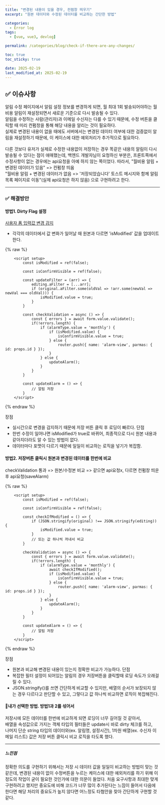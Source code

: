 ```yaml
---
title: "변경된 내용이 있을 경우, 컨펌창 띄우기"
excerpt: "원본 데이터와 수정된 데이터를 비교하는 간단한 방법"

categories:
  - Error log
tags:
  - [vue, vue3, devlog]

permalink: /categories/blog/check-if-there-are-any-changes/

toc: true
toc_sticky: true

date: 2025-02-19
last_modified_at: 2025-02-19
---
```


## ✅ 이슈사항

알림 수정 페이지에서 알림 설정 정보를 변경하게 되면, 월 최대 1회 발송되어야하는 월비용 알림이 재설정되면서 새로운 기준으로 다시 발송될 수 있다.<br/>
알림을 수정하는 사람(관리자)과 이메일 수신자는 다를 수 있기 때문에, 수정 버튼을 클릭할 때 미리 컨펌창을 통해 해당 내용을 알리는 것이 필요하다.<br/>
실제로 변경된 내용이 없을 때에도 서버에서는 변경된 데이터 여부에 대한 검증없이 알림을 재설정하기 때문에, 이 케이스에 대한 예외처리가 추가적으로 필요하다.<br/>
<br/>
다른 것보다 유저가 실제로 수정한 내용없이 저장하는 경우 똑같은 내용의 알림이 다시 발송될 수 있다는 점이 애매했는데,
백엔드 개발자님이 요청하신 부분은, 프론트쪽에서 수정사항이 없는 경우에는 api요청을 아예 하지 않는 쪽이었다.
따라서, "월비용 알림 + 변경된 데이터가 있음" => 컨펌창 띄움<br/>"월비용 알림 + 변경된 데이터가 없음 => '저장되었습니다' 토스트 메시지와 함께 알림 목록 페이지로 이동"(실제 api요청은  하지 않음) 으로 구현하려고 한다.

***

### ✅ 해결방안

#### 방법1. Dirty Flag 설정

<U>사용자 폼 입력값 변경 감지</U>
<br/>
- 각각의 데이터에서 값 변화가 일어날 때 원본과 다르면 'isModified' 값을 업데이트한다.

{% raw %}
```vue
    <script setup>
        const isModified = ref(false);

        const isConfirmVisible = ref(false);

        const updateFilter = (arr) => {
            editing.aFilter = [...arr];
            if (original.aFilter.some(oldVal => !arr.some(newVal => newVal === oldVal))) {
                isModified.value = true;
            }
        }

        const checkValidation = async () => {
            const { errors } = await form.value.validate();
            if(!errors.length) {
                if (alarmType.value = 'monthly') {
                    if (isModified.value) {
                        isConfirmVisible.value = true;
                    } else {
                        router.push({ name: 'alarm-view', parmas: { id: props.id } });
                    }
                } else {
                    updateAlarm();
                }
            }
        }

        const updateAlarm = () => {
            // 알림 저장
        }
    </script>
```
{% endraw %}

>
장점
- 실시간으로 변경을 감지하기 때문에 저장 버튼 클릭 후 로딩이 빠르다.
단점
- 한번 수정이 일어나면 isModified가 true로 바뀌어, 최종적으로 다시 원본 내용과 같아지더라도 알 수 있는 방법이 없다.
- 데이터마다 포맷이 다르기 때문에 일일이 비교하는 로직을 넣기가 복잡함.

#### 방법2. 저장버튼 클릭시 원본과 변경된 데이터를 한번에 비교

checkValidation 통과 => 원본/수정본 비교 => 같으면 api요청x, 다르면 컨펌창 띄운 후 api요청(saveAlarm)

{% raw %}
```vue
    <script setup>
        const isModified = ref(false);

        const isConfirmVisible = ref(false);

        const checkIfModified = () => {
            if (JSON.stringify(original) !== JSON.stringify(editing)) {
                isModified.value = true;
            }
            // 또는 값 하나씩 꺼내서 비교
        }

        checkValidation = async () => {
            const { errors } = await form.value.validate();
            if(!errors.length) {
                if (alarmType.value = 'monthly') {
                    await checkIfModified();
                    if (isModified.value) {
                        isConfirmVisible.value = true;
                    } else {
                        router.push({ name: 'alarm-view', parmas: { id: props.id } });
                    }
                } else {
                    updateAlarm();
                }
            }
        }

        const updateAlarm = () => {
            // 알림 저장
        }
    </script>
```
{% endraw %}

>
장점
- 원본과 비교해 변경된 내용이 있는지 정확한 비교가 가능하다.
단점
- 복잡한 필터 설정이 되어있는 알림의 경우 저장버튼을 클릭할때 로딩 속도가 오래걸릴 수 있다.
- JSON.stringify()를 쓰면 간단하게 비교할 수 있지만, 배열의 순서가 보장되지 않는 경우 다르다고 판단할 수 있고, 그렇다고 값 하나씩 비교하면 로직이 복잡해진다.

#### 🌟내가 선택한 방법. 방법1과 2를 섞어서

저장시에 모든 데이터를 한번에 비교하게 되면 로딩이 너무 길어질 것 같아서,<br/>
배열을 속성값으로 가지는 객체 타입의 필터들은 update시 바로 dirty 체크를 하고,<br/>
나머지 단순 string 타입의 데이터와(ex. 알림명, 설정시간), 1차원 배열(ex. 수신자 이메일 리스트) 값은 저장 버튼 클릭시 비교 로직을 타도록 했다.

***

##### 느낀점

정확한 의도를 구현하기 위해서는 저장 시 데이터 값을 일일이 비교하는 방법이 맞는 것 같은데,
변경된 내용이 없이 수정버튼을 누르는 케이스에 대한 예외처리를 하기 위해 이정도의 작업이 굳이 필요한 것인가에 대한 의문이 들었다.
처음 요구사항과 최대한 맞게 구현하려고 했지만 중요도에 비해 코드가 너무 많이 추가된다는 느낌이 들어서
다음에 한다면 해당 처리의 중요도가 높지 않다면 어느정도 타협안을 찾아 간단하게 구현할 것 같다.
